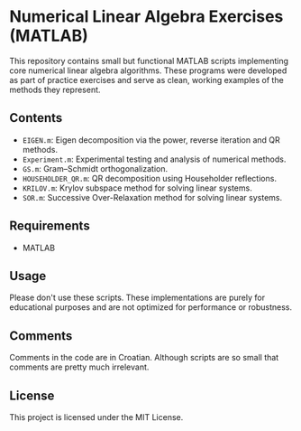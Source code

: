 # Numerical Linear Algebra Exercises (MATLAB)

This repository contains small but functional MATLAB scripts implementing core
numerical linear algebra algorithms. These programs were developed as part of
practice exercises and serve as clean, working examples of the methods they
represent.

## Contents

- `EIGEN.m`: Eigen decomposition via the power, reverse iteration and QR
  methods.
- `Experiment.m`: Experimental testing and analysis of numerical methods.
- `GS.m`: Gram–Schmidt orthogonalization.
- `HOUSEHOLDER_QR.m`: QR decomposition using Householder reflections.
- `KRILOV.m`: Krylov subspace method for solving linear systems.
- `SOR.m`: Successive Over-Relaxation method for solving linear systems.

## Requirements

- MATLAB

## Usage

Please don't use these scripts. These implementations are purely for educational
purposes and are not optimized for performance or robustness.

## Comments

Comments in the code are in Croatian. Although scripts are so small that
comments are pretty much irrelevant.

## License

This project is licensed under the MIT License.
